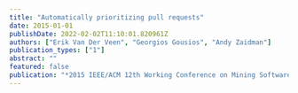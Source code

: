 ```yaml
---
title: "Automatically prioritizing pull requests"
date: 2015-01-01
publishDate: 2022-02-02T11:10:01.820961Z
authors: ["Erik Van Der Veen", "Georgios Gousios", "Andy Zaidman"]
publication_types: ["1"]
abstract: ""
featured: false
publication: "*2015 IEEE/ACM 12th Working Conference on Mining Software Repositories*"
---
```


